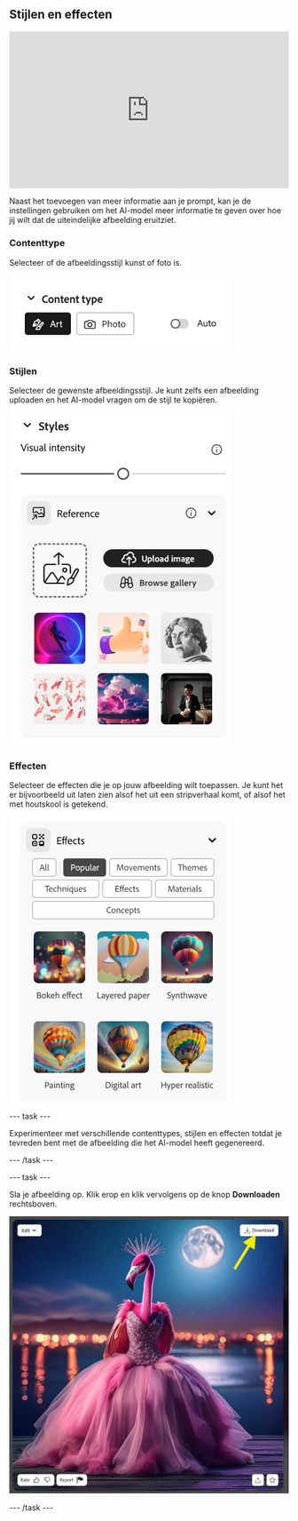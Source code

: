 ## Stijlen en effecten

<html>
  <div style="position: relative; overflow: hidden; padding-top: 56.25%;">
    <iframe style="position: absolute; top: 0; left: 0; right: 0; width: 100%; height: 100%; border: none;" src="https://www.youtube.com/embed/AXQFcthUIMY?rel=0&cc_load_policy=1" allowfullscreen allow="accelerometer; autoplay; clipboard-write; encrypted-media; gyroscope; picture-in-picture; web-share"></iframe>
  </div>
</html>

Naast het toevoegen van meer informatie aan je prompt, kan je de instellingen gebruiken om het AI-model meer informatie te geven over hoe jij wilt dat de uiteindelijke afbeelding eruitziet.

### Contenttype

Selecteer of de afbeeldingsstijl kunst of foto is.

![Verschillende contenttypes - kunst en foto](images/content-type.png)

### Stijlen

Selecteer de gewenste afbeeldingsstijl. Je kunt zelfs een afbeelding uploaden en het AI-model vragen om de stijl te kopiëren.

![Een lijst met verschillende afbeeldingsstijlen om uit te kiezen](images/styles.png)

### Effecten

Selecteer de effecten die je op jouw afbeelding wilt toepassen. Je kunt het er bijvoorbeeld uit laten zien alsof het uit een stripverhaal komt, of alsof het met houtskool is getekend.

![Een lijst met verschillende afbeeldingsstijlen om uit te kiezen](images/effects.png)

\--- task ---

Experimenteer met verschillende contenttypes, stijlen en effecten totdat je tevreden bent met de afbeelding die het AI-model heeft gegenereerd.

\--- /task ---

\--- task ---

Sla je afbeelding op. Klik erop en klik vervolgens op de knop **Downloaden** rechtsboven.

![Een gestileerde afbeelding van een flamingo in een baljurk met een gele pijl naar een downloadknop rechtsboven de afbeelding,](images/final-image.png)

\--- /task ---
